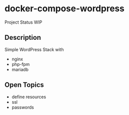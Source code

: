 # docker-compose-wordpress

Project Status WIP

## Description

Simple WordPress Stack with 
- nginx
- php-fpm
- mariadb

## Open Topics 
- define resources
- ssl
- passwords
